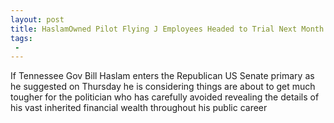```yaml
---
layout: post
title: HaslamOwned Pilot Flying J Employees Headed to Trial Next Month on Federal Fraud Charges
tags:
 -
---
```

If Tennessee Gov Bill Haslam enters the Republican US Senate primary as he suggested on Thursday he is considering things are about to get much tougher for the politician who has carefully avoided revealing the details of his vast inherited financial wealth throughout his public career
